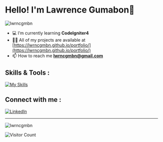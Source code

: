# Hello! I'm Lawrence Gumabon👋

<p align="left"> <img src="https://komarev.com/ghpvc/?username=lwrncgmbn&label=Profile%20views&color=0e75b6&style=flat" alt="lwrncgmbn" /> </p>

- 💻 I’m currently learning **CodeIgniter4**
- 👨‍💻 All of my projects are available at [https://lwrncgmbn.github.io/portfolio/](https://lwrncgmbn.github.io/portfolio/)
- 📫 How to reach me **lwrncgmbn@gmail.com**

## Skills & Tools : 
[![My Skills](https://skillicons.dev/icons?i=html,css,js,tailwind,bootstrap,react,php,github,vscode,figma,ps)](https://skillicons.dev)

## Connect with me :
[![LinkedIn](https://skillicons.dev/icons?i=linkedin)](https://www.linkedin.com/in/lawrence-gumabon-7018b7255/)

-----------------------------------------------------------------------------

<p><img src="https://github-readme-streak-stats.herokuapp.com/?user=lwrncgmbn&theme=dark&hide_border=false" alt="lwrncgmbn"/></p>
<!-- <p>&nbsp;<img align="center" src="https://github-readme-stats.vercel.app/api?username=lwrncgmbn&show_icons=true&locale=en" alt="lwrncgmbn" /></p> -->
<!-- <p><img  src="https://github-readme-stats.vercel.app/api/top-langs?username=lwrncgmbn&show_icons=true&locale=en&layout=compact" alt="lwrncgmbn" /></p> -->

![Visitor Count](https://profile-counter.glitch.me/{lawrencegumabon}/count.svg)

